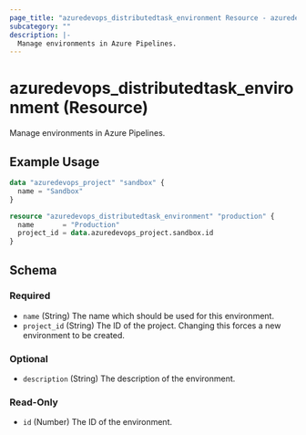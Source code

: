 ```yaml
---
page_title: "azuredevops_distributedtask_environment Resource - azuredevops"
subcategory: ""
description: |-
  Manage environments in Azure Pipelines.
---
```


# azuredevops_distributedtask_environment (Resource)

Manage environments in Azure Pipelines.

## Example Usage

```terraform
data "azuredevops_project" "sandbox" {
  name = "Sandbox"
}

resource "azuredevops_distributedtask_environment" "production" {
  name       = "Production"
  project_id = data.azuredevops_project.sandbox.id
}
```

<!-- schema generated by tfplugindocs -->
## Schema

### Required

- `name` (String) The name which should be used for this environment.
- `project_id` (String) The ID of the project. Changing this forces a new environment to be created.

### Optional

- `description` (String) The description of the environment.

### Read-Only

- `id` (Number) The ID of the environment.
